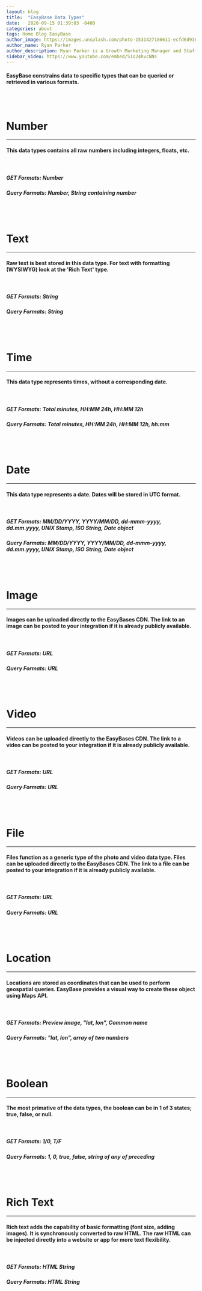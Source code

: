 ```yaml
---
layout: blog
title:  "EasyBase Data Types"
date:   2020-09-15 01:39:03 -0400
categories: about
tags: Home Blog EasyBase
author_image: https://images.unsplash.com/photo-1531427186611-ecfd6d936c79?ixlib=rb-1.2.1&q=80&fm=jpg&cs=tinysrgb&w=600&h=600&ixid=eyJhcHBfaWQiOjF9&fit=crop&crop=focalpoint&fp-x=0.51&fp-y=.375&fp-z=1.85
author_name: Ryan Parker
author_description: Ryan Parker is a Growth Marketing Manager and Staff Writer for EasyBase. He has previously written and contributed to various tech-related publications.
sidebar_video: https://www.youtube.com/embed/S1o24hvcNNs
---
```

#### EasyBase constrains data to specific types that can be queried or retrieved in various formats.

<br />
<br />

# Number
<hr />

#### This data types contains all raw numbers including integers, floats, etc.

<br />

##### GET Formats: **Number**
##### Query Formats: **Number, String containing number**

<br />
<br />

# Text
<hr />

#### Raw text is best stored in this data type. For text with formatting (WYSIWYG) look at the 'Rich Text' type.

<br />

##### GET Formats: **String**
##### Query Formats: **String**

<br />
<br />

# Time
<hr />

#### This data type represents times, without a corresponding date.

<br />

##### GET Formats: **Total minutes, HH:MM 24h, HH:MM 12h**
##### Query Formats: **Total minutes, HH:MM 24h, HH:MM 12h, hh:mm**

<br />
<br />

# Date
<hr />

#### This data type represents a date. Dates will be stored in UTC format.

<br />

##### GET Formats: **MM/DD/YYYY, YYYY/MM/DD, dd-mmm-yyyy, dd.mm.yyyy, UNIX Stamp, ISO String, Date object**
##### Query Formats: **MM/DD/YYYY, YYYY/MM/DD, dd-mmm-yyyy, dd.mm.yyyy, UNIX Stamp, ISO String, Date object**

<br />
<br />

# Image
<hr />

#### Images can be uploaded directly to the EasyBases CDN. The link to an image can be posted to your integration if it is already publicly available.

<br />

##### GET Formats: **URL**
##### Query Formats: **URL**

<br />
<br />

# Video
<hr />

#### Videos can be uploaded directly to the EasyBases CDN. The link to a video can be posted to your integration if it is already publicly available.

<br />

##### GET Formats: **URL**
##### Query Formats: **URL**

<br />
<br />

# File
<hr />

#### Files function as a generic type of the photo and video data type. Files can be uploaded directly to the EasyBases CDN. The link to a file can be posted to your integration if it is already publicly available.

<br />

##### GET Formats: **URL**
##### Query Formats: **URL**

<br />
<br />

# Location
<hr />

#### Locations are stored as coordinates that can be used to perform geospatial queries. EasyBase provides a visual way to create these object using Maps API.

<br />

##### GET Formats: **Preview image, "lat, lon", Common name**
##### Query Formats: **"lat, lon", array of two numbers**

<br />
<br />

# Boolean
<hr />

#### The most primative of the data types, the boolean can be in 1 of 3 states; true, false, or null.

<br />

##### GET Formats: **1/0, T/F**
##### Query Formats: **1, 0, true, false, string of any of preceding**

<br />
<br />

# Rich Text
<hr />

#### Rich text adds the capability of basic formatting (font size, adding images). It is synchronously converted to raw HTML. The raw HTML can be injected directly into a website or app for more text flexibility.

<br />

##### GET Formats: **HTML String**
##### Query Formats: **HTML String**
